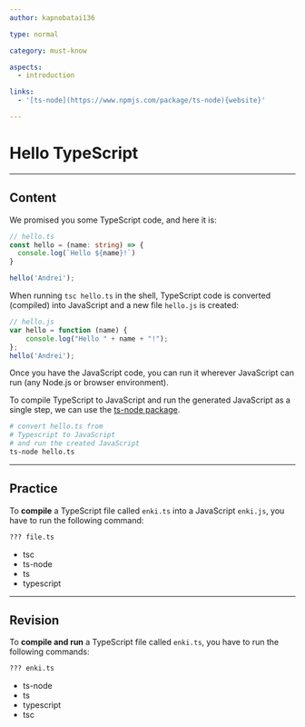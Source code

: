```yaml
---
author: kapnobatai136

type: normal

category: must-know

aspects:
  - introduction

links:
  - '[ts-node](https://www.npmjs.com/package/ts-node){website}'

---
```


# Hello TypeScript

---
## Content

We promised you some TypeScript code, and here it is:

```ts
// hello.ts
const hello = (name: string) => {
  console.log(`Hello ${name}!`)
}

hello('Andrei');
```

When running `tsc hello.ts` in the shell, TypeScript code is converted (compiled) into JavaScript and a new file `hello.js` is created:

```js
// hello.js
var hello = function (name) {
    console.log("Hello " + name + "!");
};
hello('Andrei');
```

Once you have the JavaScript code, you can run it wherever JavaScript can run (any Node.js or browser environment).

To compile TypeScript to JavaScript and run the generated JavaScript as a single step, we can use the [ts-node package](https://www.npmjs.com/package/ts-node).

```sh
# convert hello.ts from
# Typescript to JavaScript
# and run the created JavaScript
ts-node hello.ts
```

---
## Practice

To **compile** a TypeScript file called `enki.ts` into a JavaScript `enki.js`, you have to run the following command:

```bash
??? file.ts
```

* tsc
* ts-node
* ts
* typescript

---
## Revision

To **compile and run** a TypeScript file called `enki.ts`, you have to run the following commands:

```bash
??? enki.ts
```

* ts-node
* ts
* typescript
* tsc